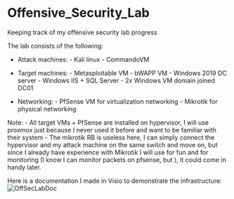 # Offensive_Security_Lab
Keeping track of my offensive security lab progress

The lab consists of the following:
  - Attack machines: - Kali linux
                     - CommandoVM
  
  - Target machines: - Metasploitable VM
                     - bWAPP VM
                     - Windows 2019 DC server
                     - Windows IIS + SQL Server
                     - 2x Windows VM domain joined DC01
  
  - Networking:      - PfSense VM for virtualization networking
                     - Mikrotik for physical networking

Note: - All target VMs + PfSense are installed on hypervisor, I will use proxmox just because I never used it before and want to be familiar with their system
      - The mikrotik RB is useless here, I can simply connect the hypervisor and my attack machine on the same switch and move on, but since I already have experience with Mikrotik I will use for fun and for monitoring (I know I can monitor packets on pfsense, but ), it could come in handy later.
      
Here is a documentation I made in Visio to demonstrate the infrastructure:
![OffSecLabDoc](https://github.com/user-attachments/assets/ba850ccc-f008-45ce-a56c-21ae1931c86f)
